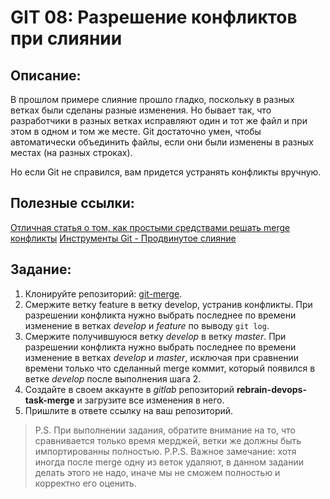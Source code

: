 # GIT 08: Разрешение конфликтов при слиянии

## Описание:
В прошлом примере слияние прошло гладко, поскольку в разных ветках были сделаны разные изменения. Но бывает так, что разработчики в разных ветках исправляют один и тот же файл и при этом в одном и том же месте. Git достаточно умен, чтобы автоматически объединить файлы, если они были изменены в разных местах (на разных строках).

Но если Git не справился, вам придется устранять конфликты вручную.

## Полезные ссылки:
[Отличная статья о том, как простыми средствами решать merge конфликты](https://habr.com/post/323234/)
[Инструменты Git - Продвинутое слияние](https://git-scm.com/book/ru/v2/%D0%98%D0%BD%D1%81%D1%82%D1%80%D1%83%D0%BC%D0%B5%D0%BD%D1%82%D1%8B-Git-%D0%9F%D1%80%D0%BE%D0%B4%D0%B2%D0%B8%D0%BD%D1%83%D1%82%D0%BE%D0%B5-%D1%81%D0%BB%D0%B8%D1%8F%D0%BD%D0%B8%D0%B5)

## Задание:
1. Клонируйте репозиторий: [git-merge](https://gitlab.rebrainme.com/rebrainme-devops/git-merge).
2. Смержите ветку feature в ветку develop, устранив конфликты. При разрешении конфликта нужно выбрать последнее по времени изменение в ветках *develop* и *feature* по выводу `git log`.
3. Смержите получившуюся ветку *develop* в ветку *master*. При разрешении конфликта нужно выбрать последнее по времени изменение в ветках *develop* и *master*, исключая при сравнении времени только что сделанный merge коммит, который появился в ветке *develop* после выполнения шага 2.
4. Создайте в своем аккаунте в *gitlab* репозиторий **rebrain-devops-task-merge** и загрузите все изменения в него.
5. Пришлите в ответе ссылку на ваш репозиторий.

>P.S. При выполнении задания, обратите внимание на то, что сравнивается только время мерджей, ветки же должны быть импортированны полностью.
> P.P.S. Важное замечание: хотя иногда после merge одну из веток удаляют, в данном задании делать этого не надо, иначе мы не сможем полностью и корректно его оценить.